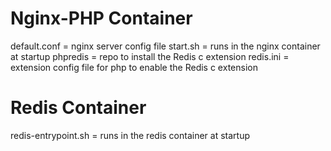 # Nginx-PHP Container
default.conf = nginx server config file
start.sh = runs in the nginx container at startup
phpredis = repo to install the Redis c extension
redis.ini = extension config file for php to enable the Redis c extension

# Redis Container
redis-entrypoint.sh = runs in the redis container at startup
